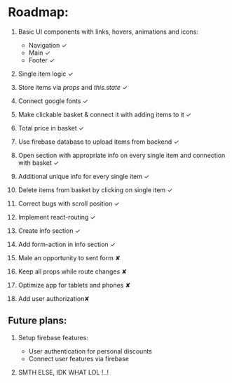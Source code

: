 # Roadmap:

1. Basic UI components with links, hovers, animations and icons:
    <ul>
    <li>Navigation ✓</li>
    <li>Main ✓</li>
    <li>Footer ✓</li>
    </ul>

1. Single item logic ✓

1. Store items via <em>props</em> and <em>this.state</em> ✓

1. Connect google fonts ✓

1. Make clickable basket & connect it with adding items to it ✓

1. Total price in basket ✓

1. Use firebase database to upload items from backend ✓

1. Open section with appropriate info on every single item and connection with basket ✓

1. Additional unique info for every single item ✓

1. Delete items from basket by clicking on single item ✓

1. Correct bugs with scroll position ✓

1. Implement react-routing ✓

1. Create info section ✓

1. Add form-action in info section ✓

1. Male an opportunity to sent form ✘

1. Keep all props while route changes ✘

1. Optimize app for tablets and phones ✘

1. Add user authorization✘

## Future plans:

1. Setup firebase features:
    <ul>
    <li>User authentication for personal discounts</li>
    <li>Connect user features via firebase</li>
    </ul>

1. SMTH ELSE, IDK WHAT LOL !..!